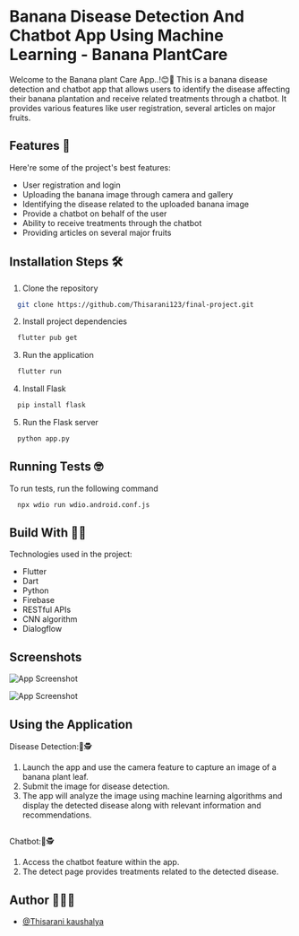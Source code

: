 
# Banana Disease Detection And Chatbot App Using Machine Learning - Banana PlantCare

Welcome to the Banana plant Care App..!😊🍃 This is a banana disease detection and chatbot app that allows users to identify the disease affecting their banana plantation and receive related treatments through a chatbot. It provides various features like user registration, several articles on major fruits.


## Features 🧐

Here're some of the project's best features:

- User registration and login
- Uploading the banana image through camera and gallery
- Identifying the disease related to the uploaded banana image
- Provide a chatbot on behalf of the user
- Ability to receive treatments through the chatbot
- Providing articles on several major fruits


## Installation Steps 🛠️

1. Clone the repository

```bash
  git clone https://github.com/Thisarani123/final-project.git
```
2. Install project dependencies 

```bash
  flutter pub get
```
3. Run the application

```bash
  flutter run
```
4. Install Flask

```bash
  pip install flask
```
5. Run the Flask server

```bash
  python app.py 
```
## Running Tests 🤓

To run tests, run the following command

```bash
  npx wdio run wdio.android.conf.js
```


## Build With 👩‍💻

Technologies used in the project:

- Flutter
- Dart
- Python
- Firebase
- RESTful APIs
- CNN algorithm
- Dialogflow


## Screenshots

![App Screenshot](https://i.ibb.co/KV8MRkm/Screenshot-2024-05-10-181708.png)

![App Screenshot](https://i.ibb.co/K5h8hTM/Screenshot-2024-05-11-010214.png)


## Using the Application 

Disease Detection:🔎🕵️

1. Launch the app and use the camera feature to capture an image of a banana plant leaf.
2. Submit the image for disease detection.
3. The app will analyze the image using machine learning algorithms and display the detected disease along with relevant information and recommendations.

##
Chatbot:🔎🕵️

1. Access the chatbot feature within the app.
2. The detect page provides treatments related to the detected disease.

## Author 👨🏼‍🎓

- [@Thisarani kaushalya](https://github.com/Thisarani123)

